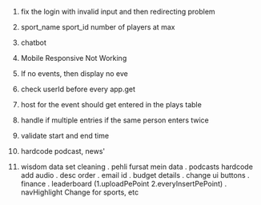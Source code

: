  1. fix the login with invalid input and then redirecting problem
 2. sport_name sport_id number of players at max
 3. chatbot
 4. Mobile Responsive Not Working 
 5. If no events, then display no eve
 6. check userId before every app.get
 7. host for the event should get entered in the plays table
 8. handle if multiple entries if the same person enters twice
 9. validate start and end time
10. hardcode podcast, news'




11. wisdom data set cleaning
. pehli fursat mein data
. podcasts hardcode add audio
. desc order
. email id
. budget details
. change ui buttons
. finance
. leaderboard (1.uploadPePoint 2.everyInsertPePoint)
. navHighlight Change for sports, etc
